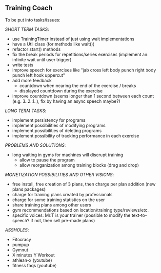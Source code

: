 Training Coach
--------------
To be put into tasks/issues:

_SHORT TERM TASKS_:
 * use TrainingTimer instead of just using wait implementations
 * have a Util class (for methods like wait())
 * refactor start() methods
 * fix the break periods for repetitions/series exercises (implement an infinite wait until user trigger)
 * write tests
 * improve speech for exercises like "jab cross left body punch right body punch left hook uppercut"
 * add more feedback
   * countdown when nearing the end of the exercise / breaks
   * displayed countdown during the exercise
 * improve countdown (seems longer than 1 second between each count (e.g. 3..2..1..), fix by having an async speech maybe?)

_LONG TERM TASKS_:
 * implement persistency for programs
 * implement possibilities of modifying programs
 * implement possibilities of deleting programs
 * implement possibility of tracking performance in each exercise

_PROBLEMS AND SOLUTIONS_:
 * long waiting in gyms for machines will discrupt training
   * allow to pause the program
   * allow reorganization among training blocks (drag and drop)

_MONETIZATION POSSIBILITIES AND OTHER VISIONS_:
 * free install, free creation of 3 plans, then charge per plan addition (new plans packages)
 * charge for training plans created by professionals
 * charge for some training statistics on the user
 * share training plans among other users
 * gym recommendations based on location/training type/reviews/etc.
 * specific voices: Mr.T is your trainer (possible to modify the text-to-speech? if not, then sell pre-made plans)

_ASSHOLES_:
 * Fitocracy
 * pumpup
 * Gymnut
 * X minutes Y Workout
 * athlean-x (youtube)
 * fitness faqs (youtube)
